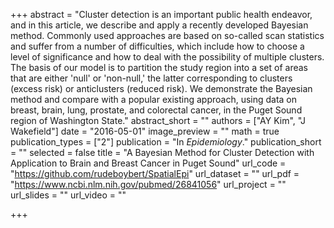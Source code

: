 +++
abstract = "Cluster detection is an important public health endeavor, and in this article, we describe and apply a recently developed Bayesian method. Commonly used approaches are based on so-called scan statistics and suffer from a number of difficulties, which include how to choose a level of significance and how to deal with the possibility of multiple clusters. The basis of our model is to partition the study region into a set of areas that are either 'null' or 'non-null,' the latter corresponding to clusters (excess risk) or anticlusters (reduced risk). We demonstrate the Bayesian method and compare with a popular existing approach, using data on breast, brain, lung, prostate, and colorectal cancer, in the Puget Sound region of Washington State."
abstract_short = ""
authors = ["AY Kim", "J Wakefield"]
date = "2016-05-01"
image_preview = ""
math = true
publication_types = ["2"]
publication = "In *Epidemiology*."
publication_short = ""
selected = false
title = "A Bayesian Method for Cluster Detection with Application to Brain and Breast Cancer in Puget Sound"
url_code = "https://github.com/rudeboybert/SpatialEpi"
url_dataset = ""
url_pdf = "https://www.ncbi.nlm.nih.gov/pubmed/26841056"
url_project = ""
url_slides = ""
url_video = ""

+++

